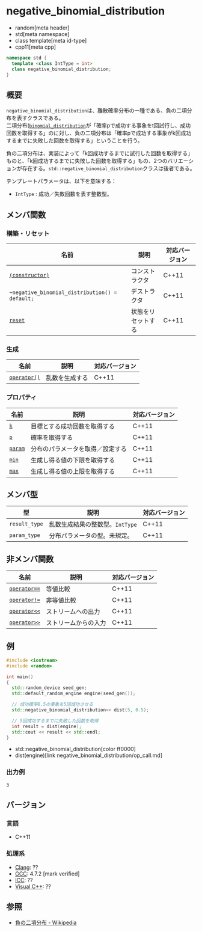 # negative_binomial_distribution
* random[meta header]
* std[meta namespace]
* class template[meta id-type]
* cpp11[meta cpp]

```cpp
namespace std {
  template <class IntType = int>
  class negative_binomial_distribution;
}
```

## 概要
`negative_binomial_distribution`は、離散確率分布の一種である、負の二項分布を表すクラスである。  
二項分布([`binomial_distribution`](binomial_distribution.md)が「確率pで成功する事象をt回試行し、成功回数を取得する」のに対し、負の二項分布は「確率pで成功する事象がk回成功するまでに失敗した回数を取得する」ということを行う。  


負の二項分布は、実装によって「k回成功するまでに試行した回数を取得する」ものと、「k回成功するまでに失敗した回数を取得する」もの、2つのバリエーションが存在する。`std::negative_binomial_distribution`クラスは後者である。


テンプレートパラメータは、以下を意味する：

- `IntType` : 成功／失敗回数を表す整数型。


## メンバ関数
### 構築・リセット

| 名前 | 説明 | 対応バージョン |
|---------------------------------------------------------------------|--------------------|-------|
| [`(constructor)`](negative_binomial_distribution/op_constructor.md) | コンストラクタ | C++11 |
| `~negative_binomial_distribution() = default;`       | デストラクタ       | C++11 |
| [`reset`](negative_binomial_distribution/reset.md) | 状態をリセットする | C++11 |


### 生成

| 名前 | 説明 | 対応バージョン |
|-------------------------------------------------------------|----------------|-------|
| [`operator()`](negative_binomial_distribution/op_call.md) | 乱数を生成する | C++11 |


### プロパティ

| 名前 | 説明 | 対応バージョン |
|------------------------------------------------------|----------------------------------|-------|
| [`k`](negative_binomial_distribution/k.md)         | 目標とする成功回数を取得する     | C++11 |
| [`p`](negative_binomial_distribution/p.md)         | 確率を取得する                   | C++11 |
| [`param`](negative_binomial_distribution/param.md) | 分布のパラメータを取得／設定する | C++11 |
| [`min`](negative_binomial_distribution/min.md)     | 生成し得る値の下限を取得する   | C++11 |
| [`max`](negative_binomial_distribution/max.md)     | 生成し得る値の上限を取得する   | C++11 |


## メンバ型

| 型 | 説明 | 対応バージョン |
|---------------|---------------------------------|-------|
| `result_type` | 乱数生成結果の整数型。`IntType` | C++11 |
| `param_type`  | 分布パラメータの型。未規定。    | C++11 |


## 非メンバ関数

| 名前 | 説明 | 対応バージョン |
|------------------------------------------------------------|----------------------|-------|
| [`operator==`](negative_binomial_distribution/op_equal.md)     | 等値比較             | C++11 |
| [`operator!=`](negative_binomial_distribution/op_not_equal.md) | 非等値比較           | C++11 |
| [`operator<<`](negative_binomial_distribution/op_ostream.md)   | ストリームへの出力   | C++11 |
| [`operator>>`](negative_binomial_distribution/op_istream.md)   | ストリームからの入力 | C++11 |


## 例
```cpp example
#include <iostream>
#include <random>

int main()
{
  std::random_device seed_gen;
  std::default_random_engine engine(seed_gen());

  // 成功確率0.5の事象を5回成功させる
  std::negative_binomial_distribution<> dist(5, 0.5);

  // 5回成功するまでに失敗した回数を取得
  int result = dist(engine);
  std::cout << result << std::endl;
}
```
* std::negative_binomial_distribution[color ff0000]
* dist(engine)[link negative_binomial_distribution/op_call.md]

### 出力例
```
3
```


## バージョン
### 言語
- C++11

### 処理系
- [Clang](/implementation.md#clang): ??
- [GCC](/implementation.md#gcc): 4.7.2 [mark verified]
- [ICC](/implementation.md#icc): ??
- [Visual C++](/implementation.md#visual_cpp): ??


## 参照
- [負の二項分布 - Wikipedia](https://ja.wikipedia.org/wiki/負の二項分布)


